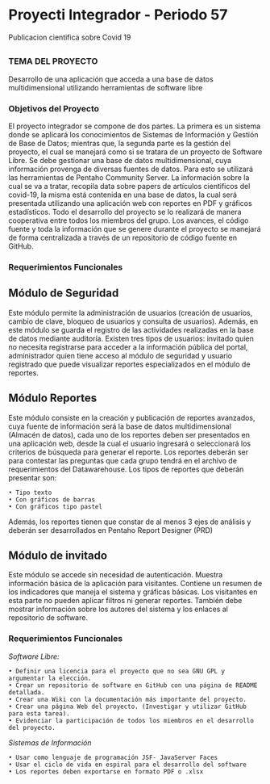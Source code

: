 # Proyecti Integrador - Periodo 57
Publicacion cientifica sobre Covid 19
## 

### TEMA DEL PROYECTO

Desarrollo de una aplicación que acceda a una base de datos multidimensional utilizando herramientas de software libre


### Objetivos del Proyecto

El proyecto integrador se compone de dos partes. La primera es un sistema donde se aplicará los conocimientos de Sistemas de Información y Gestión de Base de Datos; mientras que, la segunda parte es la gestión del proyecto, el cual se manejará como si se tratara de un proyecto de Software Libre.
Se debe gestionar una base de datos multidimensional, cuya información provenga de diversas fuentes de datos. Para esto se utilizará las herramientas de Pentaho Community Server. La información sobre la cual se va a tratar, recopila data sobre papers de artículos cientificos del covid-19, la misma está contenida en una base de datos, la cual será presentada utilizando una aplicación web con reportes en PDF y gráficos estadísticos.
Todo el desarrollo del proyecto se lo realizará de manera cooperativa entre todos los miembros del grupo. Los avances, el código fuente y toda la información que se genere durante el proyecto se manejará de forma centralizada a través de un repositorio de código fuente en GitHub.



### Requerimientos Funcionales
## Módulo de Seguridad
Este módulo permite la administración de usuarios (creación de usuarios, cambio de clave, bloqueo de usuarios y consulta de usuarios). Además, en este módulo se guarda el registro de las actividades realizadas en la base de datos mediante auditoría. Existen tres tipos de usuarios: invitado quien no necesita registrarse para acceder a la información pública del portal, administrador quien tiene acceso al módulo de seguridad y usuario registrado que puede visualizar reportes especializados en el módulo de reportes.

## Módulo Reportes
Este módulo consiste en la creación y publicación de reportes avanzados, cuya fuente de información será la base de datos multidimensional (Almacén de datos), cada uno de los reportes deben ser presentados en una aplicación web, desde la cual el usuario ingresará o seleccionará los criterios de búsqueda para generar el reporte. Los reportes deberán ser para contestar las preguntas que cada grupo tendrá en el archivo de requerimientos del Datawarehouse.
Los tipos de reportes que deberán presentar son:
```
• Tipo texto
• Con gráficos de barras
• Con gráficos tipo pastel
```
Además, los reportes tienen que constar de al menos 3 ejes de análisis y deberán ser desarrollados en Pentaho Report Designer (PRD)

## Módulo de invitado
Este módulo se accede sin necesidad de autenticación. Muestra información básica de la aplicación para visitantes. Contiene un resumen de los indicadores que maneja
el sistema y gráficas básicas. Los visitantes en esta parte no pueden aplicar filtros ni generar reportes. También debe mostrar información sobre los autores del sistema
y los enlaces al repositorio de software.




### Requerimientos Funcionales
_Software Libre:_

```
• Definir una licencia para el proyecto que no sea GNU GPL y argumentar la elección.
• Crear un repositorio de software en GitHub con una página de README detallada.
• Crear una Wiki con la documentación más importante del proyecto.
• Crear una página Web del proyecto. (Investigar y utilizar GitHub para esta tarea).
• Evidenciar la participación de todos los miembros en el desarrollo del proyecto.
```

_Sistemas de Información_

```
• Usar como lenguaje de programación JSF- JavaServer Faces
• Usar el ciclo de vida en espiral para el desarrollo del software
• Los reportes deben exportarse en formato PDF o .xlsx
```
